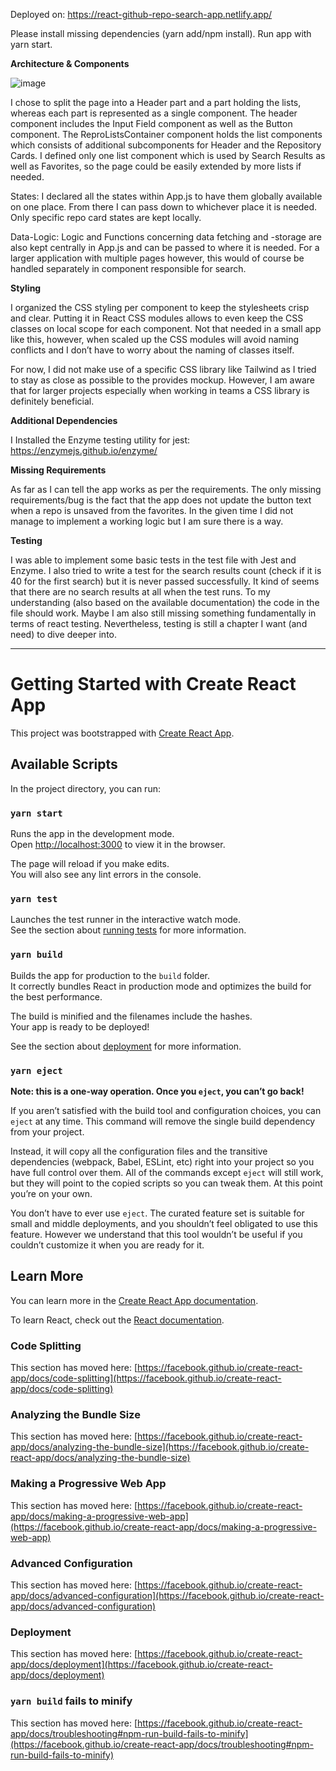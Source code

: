 Deployed on: https://react-github-repo-search-app.netlify.app/

Please install missing dependencies (yarn add/npm install). Run app with yarn start.

**Architecture & Components**

![image](https://user-images.githubusercontent.com/66644788/115029916-c9b92780-9ec6-11eb-9b5d-bb98786934cf.png)

I chose to split the page into a Header part and a part holding the lists, whereas each part is represented as a single component. The header component includes the Input Field component as well as the Button component. The ReproListsContainer component holds the list components which consists of additional subcomponents for Header and the Repository Cards. I defined only one list component which is used by Search Results as well as Favorites, so the page could be easily extended by more lists if needed.

States: I declared all the states within App.js to have them globally available on one place. From there I can pass down to whichever place it is needed. Only specific repo card states are kept locally.

Data-Logic: Logic and Functions concerning data fetching and -storage are also kept centrally in App.js and can be passed to where it is needed. For a larger application with multiple pages however, this would of course be handled separately in component responsible for search.

**Styling**

I organized the CSS styling per component to keep the stylesheets crisp and clear. Putting it in React CSS modules allows to even keep the CSS classes on local scope for each component. Not that needed in a small app like this, however, when scaled up the CSS modules will avoid naming conflicts and I don’t have to worry about the naming of classes itself.

For now, I did not make use of a specific CSS library like Tailwind as I tried to stay as close as possible to the provides mockup. However, I am aware that for larger projects especially when working in teams a CSS library is definitely beneficial.

**Additional Dependencies**

I Installed the Enzyme testing utility for jest:
https://enzymejs.github.io/enzyme/

**Missing Requirements**

As far as I can tell the app works as per the requirements. The only missing requirements/bug is the fact that the app does not update the button text when a repo is unsaved from the favorites. In the given time I did not manage to implement a working logic but I am sure there is a way.

**Testing**

I was able to implement some basic tests in the test file with Jest and Enzyme. I also tried to write a test for the search results count (check if it is 40 for the first search) but it is never passed successfully. It kind of seems that there are no search results at all when the test runs. To my understanding (also based on the available documentation) the code in the file should work. Maybe I am also still missing something fundamentally in terms of react testing. Nevertheless, testing is still a chapter I want (and need) to dive deeper into.

---

# Getting Started with Create React App

This project was bootstrapped with [Create React App](https://github.com/facebook/create-react-app).

## Available Scripts

In the project directory, you can run:

### `yarn start`

Runs the app in the development mode.\
Open [http://localhost:3000](http://localhost:3000) to view it in the browser.

The page will reload if you make edits.\
You will also see any lint errors in the console.

### `yarn test`

Launches the test runner in the interactive watch mode.\
See the section about [running tests](https://facebook.github.io/create-react-app/docs/running-tests) for more information.

### `yarn build`

Builds the app for production to the `build` folder.\
It correctly bundles React in production mode and optimizes the build for the best performance.

The build is minified and the filenames include the hashes.\
Your app is ready to be deployed!

See the section about [deployment](https://facebook.github.io/create-react-app/docs/deployment) for more information.

### `yarn eject`

**Note: this is a one-way operation. Once you `eject`, you can’t go back!**

If you aren’t satisfied with the build tool and configuration choices, you can `eject` at any time. This command will remove the single build dependency from your project.

Instead, it will copy all the configuration files and the transitive dependencies (webpack, Babel, ESLint, etc) right into your project so you have full control over them. All of the commands except `eject` will still work, but they will point to the copied scripts so you can tweak them. At this point you’re on your own.

You don’t have to ever use `eject`. The curated feature set is suitable for small and middle deployments, and you shouldn’t feel obligated to use this feature. However we understand that this tool wouldn’t be useful if you couldn’t customize it when you are ready for it.

## Learn More

You can learn more in the [Create React App documentation](https://facebook.github.io/create-react-app/docs/getting-started).

To learn React, check out the [React documentation](https://reactjs.org/).

### Code Splitting

This section has moved here: [https://facebook.github.io/create-react-app/docs/code-splitting](https://facebook.github.io/create-react-app/docs/code-splitting)

### Analyzing the Bundle Size

This section has moved here: [https://facebook.github.io/create-react-app/docs/analyzing-the-bundle-size](https://facebook.github.io/create-react-app/docs/analyzing-the-bundle-size)

### Making a Progressive Web App

This section has moved here: [https://facebook.github.io/create-react-app/docs/making-a-progressive-web-app](https://facebook.github.io/create-react-app/docs/making-a-progressive-web-app)

### Advanced Configuration

This section has moved here: [https://facebook.github.io/create-react-app/docs/advanced-configuration](https://facebook.github.io/create-react-app/docs/advanced-configuration)

### Deployment

This section has moved here: [https://facebook.github.io/create-react-app/docs/deployment](https://facebook.github.io/create-react-app/docs/deployment)

### `yarn build` fails to minify

This section has moved here: [https://facebook.github.io/create-react-app/docs/troubleshooting#npm-run-build-fails-to-minify](https://facebook.github.io/create-react-app/docs/troubleshooting#npm-run-build-fails-to-minify)
